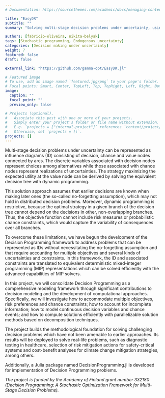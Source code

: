 ```yaml
---
# Documentation: https://sourcethemes.com/academic/docs/managing-content/

title: "EasyDR"
subtitle: ""
summary: "Solving multi-stage decision problems under uncertainty, using influence diagrams and mixed-integer linear programming."

authors: [fabricio-oliveira, nikita-belyak]
tags: [Stochastic programming, Endogenous uncertainty]
categories: [Decision making under uncertainty]
weight: 7
featured: false
draft: false

external_link: "https://github.com/gamma-opt/EasyDR.jl"

# Featured image
# To use, add an image named `featured.jpg/png` to your page's folder.
# Focal points: Smart, Center, TopLeft, Top, TopRight, Left, Right, BottomLeft, Bottom, BottomRight.
image:
  caption: ""
  focal_point: ""
  preview_only: false

# Projects (optional).
#   Associate this post with one or more of your projects.
#   Simply enter your project's folder or file name without extension.
#   E.g. `projects = ["internal-project"]` references `content/project/deep-learning/index.md`.
#   Otherwise, set `projects = []`.
projects: []
---
```


Multi-stage decision problems under uncertainty can be represented as influence diagrams (ID) consisting of decision, chance and value nodes connected by arcs. The discrete variables associated with decision nodes represent choices among alternatives while those associated with chance nodes represent realizations of uncertainties. The strategy maximizing the expected utility at the value node can be derived by solving the equivalent decision tree with dynamic programming.

This solution approach assumes that earlier decisions are known when making later ones (the so-called no-forgetting assumption), which may not hold in distributed decision problems. Moreover, dynamic programming is restrictive, because the optimal strategy in a given branch of the decision tree cannot depend on the decisions in other, non-overlapping branches. Thus, the objective function cannot include risk measures or probabilistic chance constraints, which would capture the variability of consequences over all branches.

To overcome these limitations, we have begun the development of the Decision Programming framework to address problems that can be represented as IDs without necessitating the no-forgetting assumption and that require accounting for multiple objectives and several kinds of uncertainties and constraints. In this framework, the ID and associated constraints are translated to equivalent deterministic mixed-integer programming (MIP) representations which can be solved efficiently with the advanced capabilities of MIP solvers.

In this project, we will consolidate Decision Programming as a comprehensive modeling framework through significant contributions to decision modeling and the development of computational approaches. Specifically, we will investigate how to accommodate multiple objectives, risk preferences and chance constraints; how to account for incomplete information; how to model continuous decision variables and chance events; and how to compute solutions efficiently with parallelizable solution methods based on decomposition techniques.

The project builds the methodological foundation for solving challenging decision problems which have not been amenable to earlier approaches. Its results will be deployed to solve real-life problems, such as diagnostic testing in healthcare, selection of risk mitigation actions for safety-critical systems and cost-benefit analyses for climate change mitigation strategies, among others.

Additionally, a Julia package named DecisionProgramming.jl is developed for implementation of Decision Programming problems. 

_The project is funded by the Academy of Finland grant number 332180 (Decision Programming: A Stochastic Optimization Framework for Multi-Stage Decision Problems)._
